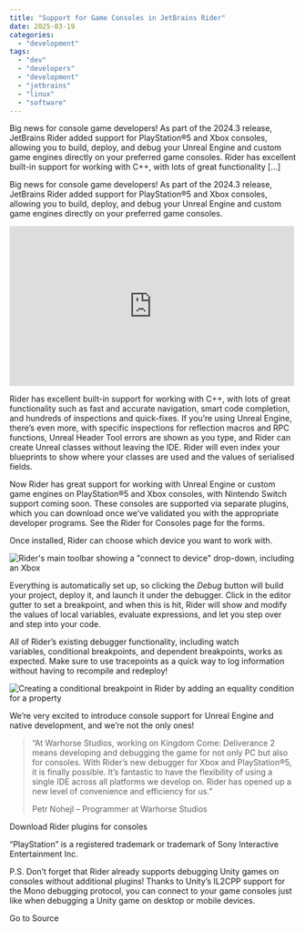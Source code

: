 ```yaml
---
title: "Support for Game Consoles in JetBrains Rider"
date: 2025-03-19
categories: 
  - "development"
tags: 
  - "dev"
  - "developers"
  - "development"
  - "jetbrains"
  - "linux"
  - "software"
---
```


Big news for console game developers! As part of the 2024.3 release, JetBrains Rider added support for PlayStation®5 and Xbox consoles, allowing you to build, deploy, and debug your Unreal Engine and custom game engines directly on your preferred game consoles. Rider has excellent built-in support for working with C++, with lots of great functionality \[…\]

Big news for console game developers! As part of the 2024.3 release, JetBrains Rider added support for PlayStation®5 and Xbox consoles, allowing you to build, deploy, and debug your Unreal Engine and custom game engines directly on your preferred game consoles.

<iframe loading="lazy" title="JetBrains Rider for Consoles" width="500" height="281" src="https://www.youtube.com/embed/pNT1oqkS2Po?feature=oembed" frameborder="0" allow="accelerometer; autoplay; clipboard-write; encrypted-media; gyroscope; picture-in-picture; web-share" referrerpolicy="strict-origin-when-cross-origin" allowfullscreen></iframe>

Rider has excellent built-in support for working with C++, with lots of great functionality such as fast and accurate navigation, smart code completion, and hundreds of inspections and quick-fixes. If you’re using Unreal Engine, there’s even more, with specific inspections for reflection macros and RPC functions, Unreal Header Tool errors are shown as you type, and Rider can create Unreal classes without leaving the IDE. Rider will even index your blueprints to show where your classes are used and the values of serialised fields.

Now Rider has great support for working with Unreal Engine or custom game engines on PlayStation®5 and Xbox consoles, with Nintendo Switch support coming soon. These consoles are supported via separate plugins, which you can download once we’ve validated you with the appropriate developer programs. See the Rider for Consoles page for the forms.

Once installed, Rider can choose which device you want to work with.

![Rider's main toolbar showing a "connect to device" drop-down, including an Xbox](https://blog.jetbrains.com/wp-content/uploads/2025/03/rider-connect-to-console.png)

Everything is automatically set up, so clicking the _Debug_ button will build your project, deploy it, and launch it under the debugger. Click in the editor gutter to set a breakpoint, and when this is hit, Rider will show and modify the values of local variables, evaluate expressions, and let you step over and step into your code.

All of Rider’s existing debugger functionality, including watch variables, conditional breakpoints, and dependent breakpoints, works as expected. Make sure to use tracepoints as a quick way to log information without having to recompile and redeploy!

![Creating a conditional breakpoint in Rider by adding an equality condition for a property](https://blog.jetbrains.com/wp-content/uploads/2025/03/rider-conditional-breakpoint.png)

We’re very excited to introduce console support for Unreal Engine and native development, and we’re not the only ones!

> “At Warhorse Studios, working on Kingdom Come: Deliverance 2 means developing and debugging the game for not only PC but also for consoles. With Rider’s new debugger for Xbox and PlayStation®5, it is finally possible. It’s fantastic to have the flexibility of using a single IDE across all platforms we develop on. Rider has opened up a new level of convenience and efficiency for us.”
> 
> Petr Nohejl – Programmer at Warhorse Studios

Download Rider plugins for consoles

“PlayStation” is a registered trademark or trademark of Sony Interactive Entertainment Inc.

P.S. Don’t forget that Rider already supports debugging Unity games on consoles without additional plugins! Thanks to Unity’s IL2CPP support for the Mono debugging protocol, you can connect to your game consoles just like when debugging a Unity game on desktop or mobile devices.

Go to Source
